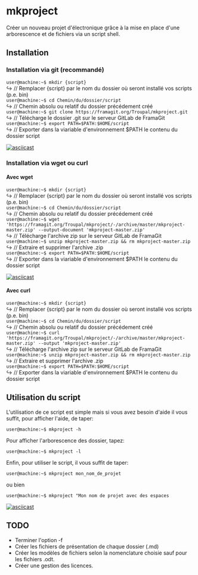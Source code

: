 # mkproject
Créer un nouveau projet d'électronique grâce à la mise en place d'une arborescence et de fichiers via un script shell.

## Installation

### Installation via git (recommandé)
`user@machine:~$ mkdir {script}`  
↪ // Remplacer {script} par le nom du dossier où seront installé vos scripts (p.e. bin)  
`user@machine:~$ cd Chemin/du/dossier/script`  
↪ // Chemin absolu ou relatif du dossier précédement créé  
`user@machine:~$ git clone https://framagit.org/Troupal/mkproject.git`  
↪ // Télécharge le dossier .git sur le serveur GitLab de FramaGit   
`user@machine:~$ export PATH=$PATH:$HOME/script`  
↪ // Exporter dans la viariable d'environnement $PATH le contenu du dossier script  

[![asciicast](https://asciinema.org/a/2pQ3U1goLCPSL7ml6BZI7F2KT.svg)](https://asciinema.org/a/2pQ3U1goLCPSL7ml6BZI7F2KT)

### Installation via wget ou  curl

#### Avec wget

`user@machine:~$ mkdir {script}`   
↪ // Remplacer {script} par le nom du dossier où seront installé vos scripts (p.e. bin)  
`user@machine:~$ cd Chemin/du/dossier/script`   
↪ // Chemin absolu ou relatif du dossier précédement créé  
`user@machine:~$ wget 'https://framagit.org/Troupal/mkproject/-/archive/master/mkproject-master.zip' --output-document 'mkproject-master.zip'`  
↪ // Télécharge l'archive zip sur le serveur GitLab de FramaGit  
`user@machine:~$ unzip mkproject-master.zip && rm mkproject-master.zip`  
↪ // Extraire et supprimer l'archive .zip   
`user@machine:~$ export PATH=$PATH:$HOME/script`  
↪ // Exporter dans la viariable d'environnement $PATH le contenu du dossier script  

[![asciicast](https://asciinema.org/a/tEfJX5mRv8Jbegg7pMmdPEFA9.png)](https://asciinema.org/a/tEfJX5mRv8Jbegg7pMmdPEFA9)

#### Avec curl

`user@machine:~$ mkdir {script}`   
↪ // Remplacer {script} par le nom du dossier où seront installé vos scripts (p.e. bin)   
`user@machine:~$ cd Chemin/du/dossier/script`   
↪ // Chemin absolu ou relatif du dossier précédement créé   
`user@machine:~$ curl 'https://framagit.org/Troupal/mkproject/-/archive/master/mkproject-master.zip' --output 'mkproject-master.zip'`   
↪ // Télécharge l'archive zip sur le serveur GitLab de FramaGit   
`user@machine:~$ unzip mkproject-master.zip && rm mkproject-master.zip`   
↪ // Extraire et supprimer l'archive .zip    
`user@machine:~$ export PATH=$PATH:$HOME/script`   
↪ // Exporter dans la viariable d'environnement $PATH le contenu du dossier script    

## Utilisation du script

L'utilisation de ce script est simple mais si vous avez besoin d'aide il vous suffit, pour afficher l'aide, de taper:

`user@machine:~$ mkproject -h`

Pour afficher l'arborescence des dossier, tapez:

`user@machine:~$ mkproject -l`

Enfin, pour utiliser le script, il vous suffit de taper:

`user@machine:~$ mkproject mon_nom_de_projet`

ou bien

`user@machine:~$ mkproject "Mon nom de projet avec des espaces`

[![asciicast](https://asciinema.org/a/ZVHqQfAYq9qCGNPutY2BDsIdi.svg)](https://asciinema.org/a/ZVHqQfAYq9qCGNPutY2BDsIdi)

## TODO
* Terminer l'option -f
* Créer les fichiers de présentation de chaque dossier (.md)
* Créer les modèles de fichiers selon la nomenclature choisie sauf pour les fichiers .odt.
* Créer une gestion des licences.
